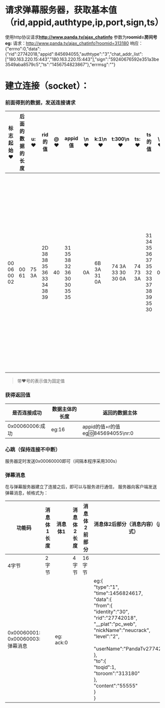# 请求弹幕服务器，获取基本值（rid,appid,authtype,ip,port,sign,ts）
使用http协议请求**http://www.panda.tv/ajax_chatinfo**
参数为**roomid=房间号**
**eg:**
请求：http://www.panda.tv/ajax_chatinfo?roomid=313180
响应：{"errno":0,"data":{"rid":27742018,"appid":845694055,"authtype":"3","chat_addr_list":["180.163.220.15:443","180.163.220.15:443"],"sign":"59240676592e351a3be3549aba8579c5","ts":"1456754823867"},"errmsg":""}

# 建立连接（socket）：
### 前面得到的数据，发送连接请求
| 标志起始♥ | 后面的数据的长度|u:<br/>♥|rid的值|@<br/>♥|appid值|\n<br/>♥|k:1\n<br/>♥|t:300\n<br/>♥|ts:<br/>♥|ts的值|\n<br/>♥|sign:<br/>♥|sign的值|\n<br/>♥|authtype:<br/>♥|authtype的值|
| - | - | - | - | - | - | - | - | - | - | - | - | - | - | - | - | - |
| 00 06 00 02 | 00 61 | 75 3A | 2D 38 38 35 36 33 34 38 39 | 40  | 31 35 38 32 36 30 30 35 35 | 0A  | 6B 3A 31 0A | 74 3A 33 30 30 0A | 74 73 3A | 31 34 35 36 37 35 32 33 37 38 39 35 30 |0A|73 69 67 6E 3A|34 30 30 36 39 39 66 35 65 33 31 39 62 62 36 32 38 66 39 38 38 62 36 38 35 38 33 30 33 35 65 34|0A|61 75 74 68 74 79 70 65 3A|33|

> 带♥号的表示值为固定值

### 获得返回值

| 是否连接成功    | 数据主体的长度 | 返回的数据主体                        |
| --------------- | -------------- | ------------------------------------- |
| 0x00060006:成功 | eg:16          | appid的值+r的值  eg:id:845694055\nr:0 |

### 心跳（保持连接不中断）
服务器定时发送0x00060000即可（间隔本程序采用300s）

### 弹幕消息
在与弹幕服务器建立了连接之后，即可以与服务进行通信，
服务器向客户端发送弹幕消息，帧格式为：<br/>

| 功能码| 消息体1长度 | 消息体1   | 消息体2长度 | 消息体2前部分 | 消息体2后部分（消息内容）（json格式）|
| ----- | ----------- | --------- | ----------- | ------------- | ------------------------------------ |
| 4字节 | 2字节       |           | 4字节       | 16字节        |                                      |
| 0x00060001:<br/>0x00060003:弹幕消息||eg:<br/>ack:0 ||| eg:{<br/>"type":"1",<br/>"time":1456824617,<br/>"data":{<br/>	"from":{<br/>"identity":"30",<br/>		"rid":"27742018",<br/>		"__plat":"pc_web",<br/>		"nickName":"neucrack",<br/>		"level":"2",<br/>	<br/>"userName":"PandaTv27742018"<br/>		},<br/>	"to":{<br/>		"toqid":1,<br/>		"toroom":"313180"<br/>		},<br/>	"content":"55555"<br/>	}<br/>}|








